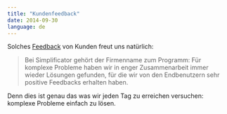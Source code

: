 ```yaml
---
title: "Kundenfeedback"
date: 2014-09-30
language: de
---
```


Solches [Feedback](http://www.simplificator.com/de/projects/16-online-gesundheitsdossier-evita) von Kunden freut uns natürlich:

> Bei Simplificator gehört der Firmenname zum Programm: Für komplexe Probleme haben wir in enger Zusammenarbeit immer wieder Lösungen gefunden, für die wir von den Endbenutzern sehr positive Feedbacks erhalten haben.

Denn dies ist genau das was wir jeden Tag zu erreichen versuchen: komplexe Probleme einfach zu lösen.
